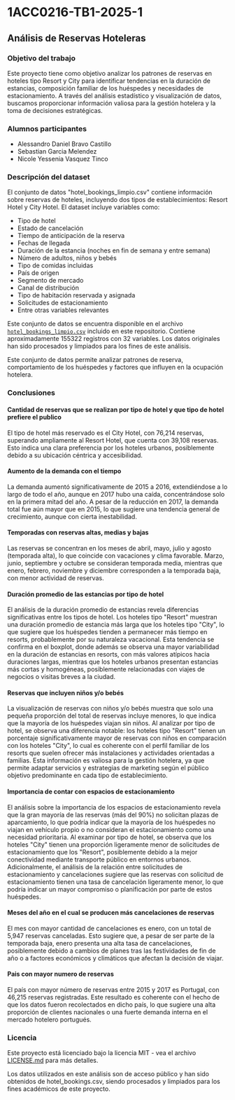 # 1ACC0216-TB1-2025-1

## Análisis de Reservas Hoteleras

### Objetivo del trabajo

Este proyecto tiene como objetivo analizar los patrones de reservas en hoteles tipo Resort y City para identificar tendencias en la duración de estancias, composición familiar de los huéspedes y necesidades de estacionamiento. A través del análisis estadístico y visualización de datos, buscamos proporcionar información valiosa para la gestión hotelera y la toma de decisiones estratégicas.

### Alumnos participantes

- Alessandro Daniel Bravo Castillo
- Sebastian Garcia Melendez
- Nicole Yessenia Vasquez Tinco

### Descripción del dataset

El conjunto de datos "hotel_bookings_limpio.csv" contiene información sobre reservas de hoteles, incluyendo dos tipos de establecimientos: Resort Hotel y City Hotel. El dataset incluye variables como:

- Tipo de hotel
- Estado de cancelación
- Tiempo de anticipación de la reserva
- Fechas de llegada
- Duración de la estancia (noches en fin de semana y entre semana)
- Número de adultos, niños y bebés
- Tipo de comidas incluidas
- País de origen
- Segmento de mercado
- Canal de distribución
- Tipo de habitación reservada y asignada
- Solicitudes de estacionamiento
- Entre otras variables relevantes

Este conjunto de datos se encuentra disponible en el archivo [`hotel_bookings_limpio.csv`](./data/hotel_bookings_limpio.csv) incluido en este repositorio. Contiene aproximadamente 155322 registros con 32 variables. Los datos originales han sido procesados y limpiados para los fines de este análisis.

Este conjunto de datos permite analizar patrones de reserva, comportamiento de los huéspedes y factores que influyen en la ocupación hotelera.

### Conclusiones

#### Cantidad de reservas que se realizan por tipo de hotel y que tipo de hotel prefiere el publico

El tipo de hotel más reservado es el City Hotel, con 76,214 reservas, superando ampliamente al Resort Hotel, que cuenta con 39,108 reservas. Esto indica una clara preferencia por los hoteles urbanos, posiblemente debido a su ubicación céntrica y accesibilidad.

#### Aumento de la demanda con el tiempo

La demanda aumentó significativamente de 2015 a 2016, extendiéndose a lo largo de todo el año, aunque en 2017 hubo una caída, concentrándose solo en la primera mitad del año. A pesar de la reducción en 2017, la demanda total fue aún mayor que en 2015, lo que sugiere una tendencia general de crecimiento, aunque con cierta inestabilidad.

#### Temporadas con reservas altas, medias y bajas

Las reservas se concentran en los meses de abril, mayo, julio y agosto (temporada alta), lo que coincide con vacaciones y clima favorable. Marzo, junio, septiembre y octubre se consideran temporada media, mientras que enero, febrero, noviembre y diciembre corresponden a la temporada baja, con menor actividad de reservas.

#### Duración promedio de las estancias por tipo de hotel

El análisis de la duración promedio de estancias revela diferencias significativas entre los tipos de hotel. Los hoteles tipo "Resort" muestran una duración promedio de estancia más larga que los hoteles tipo "City", lo que sugiere que los huéspedes tienden a permanecer más tiempo en resorts, probablemente por su naturaleza vacacional. Esta tendencia se confirma en el boxplot, donde además se observa una mayor variabilidad en la duración de estancias en resorts, con más valores atípicos hacia duraciones largas, mientras que los hoteles urbanos presentan estancias más cortas y homogéneas, posiblemente relacionadas con viajes de negocios o visitas breves a la ciudad.

#### Reservas que incluyen niños y/o bebés

La visualización de reservas con niños y/o bebés muestra que solo una pequeña proporción del total de reservas incluye menores, lo que indica que la mayoría de los huéspedes viajan sin niños. Al analizar por tipo de hotel, se observa una diferencia notable: los hoteles tipo "Resort" tienen un porcentaje significativamente mayor de reservas con niños en comparación con los hoteles "City", lo cual es coherente con el perfil familiar de los resorts que suelen ofrecer más instalaciones y actividades orientadas a familias. Esta información es valiosa para la gestión hotelera, ya que permite adaptar servicios y estrategias de marketing según el público objetivo predominante en cada tipo de establecimiento.

#### Importancia de contar con espacios de estacionamiento

El análisis sobre la importancia de los espacios de estacionamiento revela que la gran mayoría de las reservas (más del 90%) no solicitan plazas de aparcamiento, lo que podría indicar que la mayoría de los huéspedes no viajan en vehículo propio o no consideran el estacionamiento como una necesidad prioritaria. Al examinar por tipo de hotel, se observa que los hoteles "City" tienen una proporción ligeramente menor de solicitudes de estacionamiento que los "Resort", posiblemente debido a la mejor conectividad mediante transporte público en entornos urbanos. Adicionalmente, el análisis de la relación entre solicitudes de estacionamiento y cancelaciones sugiere que las reservas con solicitud de estacionamiento tienen una tasa de cancelación ligeramente menor, lo que podría indicar un mayor compromiso o planificación por parte de estos huéspedes.

#### Meses del año en el cual se producen más cancelaciones de reservas

El mes con mayor cantidad de cancelaciones es enero, con un total de 5,947 reservas canceladas. Esto sugiere que, a pesar de ser parte de la temporada baja, enero presenta una alta tasa de cancelaciones, posiblemente debido a cambios de planes tras las festividades de fin de año o a factores económicos y climáticos que afectan la decisión de viajar.

#### Pais con mayor numero de reservas

El país con mayor número de reservas entre 2015 y 2017 es Portugal, con 46,215 reservas registradas. Este resultado es coherente con el hecho de que los datos fueron recolectados en dicho país, lo que sugiere una alta proporción de clientes nacionales o una fuerte demanda interna en el mercado hotelero portugués.

### Licencia

Este proyecto está licenciado bajo la licencia MIT - vea el archivo [LICENSE.md](LICENSE.md) para más detalles.

Los datos utilizados en este análisis son de acceso público y han sido obtenidos de hotel_bookings.csv, siendo procesados y limpiados para los fines académicos de este proyecto.

